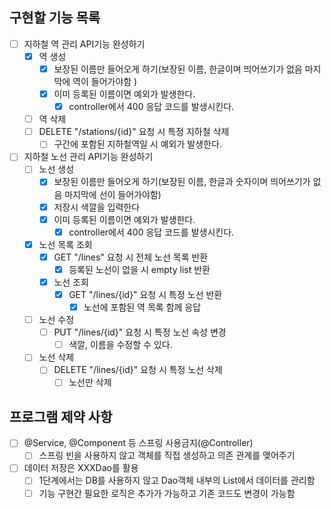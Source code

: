 ## 구현할 기능 목록 
- [ ] 지하철 역 관리 API기능 완성하기
    - [x] 역 생성
      - [x] 보장된 이름만 들어오게 하기(보장된 이름, 한글이며 띄어쓰기가 없음 마지막에 역이 들어가야함 )
      - [x] 이미 등록된 이름이면 예외가 발생한다.
        - [x] controller에서 400 응답 코드를 발생시킨다.
    - [ ] 역 삭제
     - [ ] DELETE "/stations/{id}" 요청 시 특정 지하철 삭제
        - [ ] 구간에 포함된 지하철역일 시 예외가 발생한다.
- [ ] 지하철 노선 관리 API기능 완성하기
  - [ ] 노선 생성
    - [x] 보장된 이름만 들어오게 하기(보장된 이름, 한글과 숫자이며 띄어쓰기가 없음 마지막에 선이 들어가야함)
    - [x] 저장시 색깔을 입력한다 
    - [x] 이미 등록된 이름이면 예외가 발생한다. 
        - [x] controller에서 400 응답 코드를 발생시킨다.
  - [x] 노선 목록 조회
    - [x] GET "/lines" 요청 시 전체 노선 목록 반환 
        - [x] 등록된 노선이 없을 시 empty list 반환 
    - [x] 노선 조회
      - [x] GET "/lines/{id}" 요청 시 특정 노선 반환
        - [x] 노선에 포함된 역 목록 함께 응답 
  - [ ] 노선 수정 
      - [ ] PUT "/lines/{id}" 요청 시 특정 노선 속성 변경
        - [ ] 색깔, 이름을 수정할 수 있다.
  - [ ] 노선 삭제
      - [ ] DELETE "/lines/{id}" 요청 시 특정 노선 삭제
        - [ ] 노선만 삭제 
  
## 프로그램 제약 사항 
- [ ] @Service, @Component 등 스프링 사용금지(@Controller)
  - [ ] 스프링 빈을 사용하지 않고 객체를 직접 생성하고 의존 관계를 맺어주기
- [ ] 데이터 저장은 XXXDao를 활용
  - [ ] 1단계에서는 DB를 사용하지 않고 Dao객체 내부의 List에서 데이터를 관리함
  - [ ] 기능 구현간 필요한 로직은 추가가 가능하고 기존 코드도 변경이 가능함 
